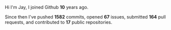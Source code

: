 Hi I'm Jay, I joined Github **10** years ago.

Since then I've pushed **1582** commits, opened **67** issues, submitted **164** pull requests, and contributed to **17** public repositories.

